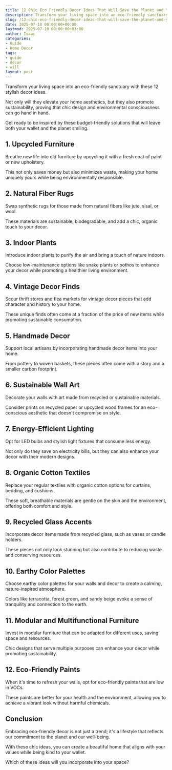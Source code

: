 ```yaml
---
title: 12 Chic Eco Friendly Decor Ideas That Will Save the Planet and Your Wallet
description: Transform your living space into an eco-friendly sanctuary with these 12 stylish decor ideas. Not only will they elevate your home aesthetics, but they also...
slug: /12-chic-eco-friendly-decor-ideas-that-will-save-the-planet-and-your-wallet/
date: 2025-07-10 00:00:00+00:00
lastmod: 2025-07-10 00:00:00+03:00
author: Isaac
categories:
- Guide
- Home Decor
tags:
- guide
- decor
- will
layout: post
---
```


Transform your living space into an eco-friendly sanctuary with these 12 stylish decor ideas.

Not only will they elevate your home aesthetics, but they also promote sustainability, proving that chic design and environmental consciousness can go hand in hand.

Get ready to be inspired by these budget-friendly solutions that will leave both your wallet and the planet smiling.

##  1. Upcycled Furniture

Breathe new life into old furniture by upcycling it with a fresh coat of paint or new upholstery.

This not only saves money but also minimizes waste, making your home uniquely yours while being environmentally responsible.

##  2. Natural Fiber Rugs

Swap synthetic rugs for those made from natural fibers like jute, sisal, or wool.

These materials are sustainable, biodegradable, and add a chic, organic touch to your decor.

##  3. Indoor Plants

Introduce indoor plants to purify the air and bring a touch of nature indoors.

Choose low-maintenance options like snake plants or pothos to enhance your decor while promoting a healthier living environment.

##  4. Vintage Decor Finds

Scour thrift stores and flea markets for vintage decor pieces that add character and history to your home.

These unique finds often come at a fraction of the price of new items while promoting sustainable consumption.

##  5. Handmade Decor

Support local artisans by incorporating handmade decor items into your home.

From pottery to woven baskets, these pieces often come with a story and a smaller carbon footprint.

##  6. Sustainable Wall Art

Decorate your walls with art made from recycled or sustainable materials.

Consider prints on recycled paper or upcycled wood frames for an eco-conscious aesthetic that doesn't compromise on style.

##  7. Energy-Efficient Lighting

Opt for LED bulbs and stylish light fixtures that consume less energy.

Not only do they save on electricity bills, but they can also enhance your decor with their modern designs.

##  8. Organic Cotton Textiles

Replace your regular textiles with organic cotton options for curtains, bedding, and cushions.

These soft, breathable materials are gentle on the skin and the environment, offering both comfort and style.

##  9. Recycled Glass Accents

Incorporate decor items made from recycled glass, such as vases or candle holders.

These pieces not only look stunning but also contribute to reducing waste and conserving resources.

##  10. Earthy Color Palettes

Choose earthy color palettes for your walls and decor to create a calming, nature-inspired atmosphere.

Colors like terracotta, forest green, and sandy beige evoke a sense of tranquility and connection to the earth.

##  11. Modular and Multifunctional Furniture

Invest in modular furniture that can be adapted for different uses, saving space and resources.

Chic designs that serve multiple purposes can enhance your decor while promoting sustainability.

##  12. Eco-Friendly Paints

When it's time to refresh your walls, opt for eco-friendly paints that are low in VOCs.

These paints are better for your health and the environment, allowing you to achieve a vibrant look without harmful chemicals.

##  Conclusion

Embracing eco-friendly decor is not just a trend; it's a lifestyle that reflects our commitment to the planet and our well-being.

With these chic ideas, you can create a beautiful home that aligns with your values while being kind to your wallet.

Which of these ideas will you incorporate into your space?
